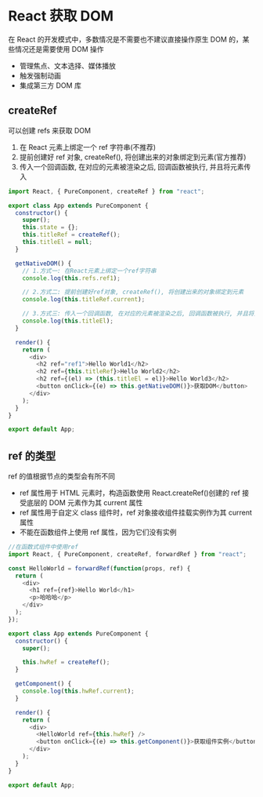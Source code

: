 # React 获取 DOM

在 React 的开发模式中，多数情况是不需要也不建议直接操作原生 DOM 的，某些情况还是需要使用 DOM 操作

- 管理焦点、文本选择、媒体播放
- 触发强制动画
- 集成第三方 DOM 库

## createRef

可以创建 refs 来获取 DOM

1. 在 React 元素上绑定一个 ref 字符串(不推荐)
2. 提前创建好 ref 对象, createRef(), 将创建出来的对象绑定到元素(官方推荐)
3. 传入一个回调函数, 在对应的元素被渲染之后, 回调函数被执行, 并且将元素传入

```js
import React, { PureComponent, createRef } from "react";

export class App extends PureComponent {
  constructor() {
    super();
    this.state = {};
    this.titleRef = createRef();
    this.titleEl = null;
  }

  getNativeDOM() {
    // 1.方式一: 在React元素上绑定一个ref字符串
    console.log(this.refs.ref1);

    // 2.方式二: 提前创建好ref对象, createRef(), 将创建出来的对象绑定到元素
    console.log(this.titleRef.current);

    // 3.方式三: 传入一个回调函数, 在对应的元素被渲染之后, 回调函数被执行, 并且将元素传入
    console.log(this.titleEl);
  }

  render() {
    return (
      <div>
        <h2 ref="ref1">Hello World1</h2>
        <h2 ref={this.titleRef}>Hello World2</h2>
        <h2 ref={(el) => (this.titleEl = el)}>Hello World3</h2>
        <button onClick={(e) => this.getNativeDOM()}>获取DOM</button>
      </div>
    );
  }
}

export default App;
```

## ref 的类型

ref 的值根据节点的类型会有所不同

- ref 属性用于 HTML 元素时，构造函数使用 React.createRef()创建的 ref 接受底层的 DOM 元素作为其 current 属性
- ref 属性用于自定义 class 组件时，ref 对象接收组件挂载实例作为其 current 属性
- 不能在函数组件上使用 ref 属性，因为它们没有实例

```js
//在函数式组件中使用ref
import React, { PureComponent, createRef, forwardRef } from "react";

const HelloWorld = forwardRef(function(props, ref) {
  return (
    <div>
      <h1 ref={ref}>Hello World</h1>
      <p>哈哈哈</p>
    </div>
  );
});

export class App extends PureComponent {
  constructor() {
    super();

    this.hwRef = createRef();
  }

  getComponent() {
    console.log(this.hwRef.current);
  }

  render() {
    return (
      <div>
        <HelloWorld ref={this.hwRef} />
        <button onClick={(e) => this.getComponent()}>获取组件实例</button>
      </div>
    );
  }
}

export default App;
```
